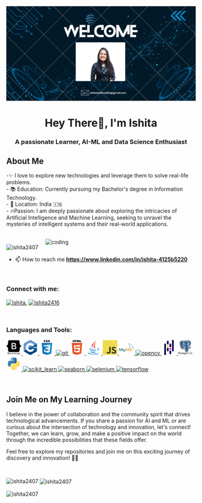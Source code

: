 ![logo](https://github.com/Ishita2407/Ishita2407/blob/main/Banner.png)
<h1 align="center">Hey There👋, I'm Ishita</h1>
<h3 align="center">A passionate Learner, AI-ML and Data Science Enthusiast </h3>

<h2> About Me </h2> 
<p> -✨ I love to explore new technologies and leverage them to solve real-life problems. <br>
- 📚 Education: Currently pursuing my Bachelor's degree in Information Technology. <br>
- 📍 Location: India 🇮🇳 <br>
- 🔥Passion: I am deeply passionate about exploring the intricacies of Artificial Intelligence and Machine Learning, seeking to unravel the mysteries of intelligent systems and their real-world applications. </p>
<br>
<img align ="right" alt = "coding" width = "400" src = "https://cdn.dribbble.com/users/1364029/screenshots/16093268/media/68e82a7fb4904614a9066d6b540c14b2.gif">

<p align="left"> <img src="https://komarev.com/ghpvc/?username=ishita2407&label=Profile%20views&color=0e75b6&style=flat" alt="ishita2407" /> </p>

- 📫 How to reach me **https://www.linkedin.com/in/ishita-4125b5220**
<br>
<h3 align="left">Connect with me:</h3>
<p align="left">
<a href="https://linkedin.com/in/ishita." target="blank"><img align="center" src="https://raw.githubusercontent.com/rahuldkjain/github-profile-readme-generator/master/src/images/icons/Social/linked-in-alt.svg" alt="ishita." height="30" width="40" /></a>
<a href="https://www.leetcode.com/ishita2416" target="blank"><img align="center" src="https://raw.githubusercontent.com/rahuldkjain/github-profile-readme-generator/master/src/images/icons/Social/leet-code.svg" alt="ishita2416" height="30" width="40" /></a>
</p>
<br>
<h3 align="left">Languages and Tools:</h3>
<p align="left"> <a href="https://getbootstrap.com" target="_blank" rel="noreferrer"> <img src="https://raw.githubusercontent.com/devicons/devicon/master/icons/bootstrap/bootstrap-plain-wordmark.svg" alt="bootstrap" width="40" height="40"/> </a> <a href="https://www.w3schools.com/cpp/" target="_blank" rel="noreferrer"> <img src="https://raw.githubusercontent.com/devicons/devicon/master/icons/cplusplus/cplusplus-original.svg" alt="cplusplus" width="40" height="40"/> </a> <a href="https://www.w3schools.com/css/" target="_blank" rel="noreferrer"> <img src="https://raw.githubusercontent.com/devicons/devicon/master/icons/css3/css3-original-wordmark.svg" alt="css3" width="40" height="40"/> </a> <a href="https://git-scm.com/" target="_blank" rel="noreferrer"> <img src="https://www.vectorlogo.zone/logos/git-scm/git-scm-icon.svg" alt="git" width="40" height="40"/> </a> <a href="https://www.w3.org/html/" target="_blank" rel="noreferrer"> <img src="https://raw.githubusercontent.com/devicons/devicon/master/icons/html5/html5-original-wordmark.svg" alt="html5" width="40" height="40"/> </a> <a href="https://www.java.com" target="_blank" rel="noreferrer"> <img src="https://raw.githubusercontent.com/devicons/devicon/master/icons/java/java-original.svg" alt="java" width="40" height="40"/> </a> <a href="https://developer.mozilla.org/en-US/docs/Web/JavaScript" target="_blank" rel="noreferrer"> <img src="https://raw.githubusercontent.com/devicons/devicon/master/icons/javascript/javascript-original.svg" alt="javascript" width="40" height="40"/> </a> <a href="https://www.mysql.com/" target="_blank" rel="noreferrer"> <img src="https://raw.githubusercontent.com/devicons/devicon/master/icons/mysql/mysql-original-wordmark.svg" alt="mysql" width="40" height="40"/> </a> <a href="https://opencv.org/" target="_blank" rel="noreferrer"> <img src="https://www.vectorlogo.zone/logos/opencv/opencv-icon.svg" alt="opencv" width="40" height="40"/> </a> <a href="https://pandas.pydata.org/" target="_blank" rel="noreferrer"> <img src="https://raw.githubusercontent.com/devicons/devicon/2ae2a900d2f041da66e950e4d48052658d850630/icons/pandas/pandas-original.svg" alt="pandas" width="40" height="40"/> </a> <a href="https://www.postgresql.org" target="_blank" rel="noreferrer"> <img src="https://raw.githubusercontent.com/devicons/devicon/master/icons/postgresql/postgresql-original-wordmark.svg" alt="postgresql" width="40" height="40"/> </a> <a href="https://www.python.org" target="_blank" rel="noreferrer"> <img src="https://raw.githubusercontent.com/devicons/devicon/master/icons/python/python-original.svg" alt="python" width="40" height="40"/> </a> <a href="https://scikit-learn.org/" target="_blank" rel="noreferrer"> <img src="https://upload.wikimedia.org/wikipedia/commons/0/05/Scikit_learn_logo_small.svg" alt="scikit_learn" width="40" height="40"/> </a> <a href="https://seaborn.pydata.org/" target="_blank" rel="noreferrer"> <img src="https://seaborn.pydata.org/_images/logo-mark-lightbg.svg" alt="seaborn" width="40" height="40"/> </a> <a href="https://www.selenium.dev" target="_blank" rel="noreferrer"> <img src="https://raw.githubusercontent.com/detain/svg-logos/780f25886640cef088af994181646db2f6b1a3f8/svg/selenium-logo.svg" alt="selenium" width="40" height="40"/> </a> <a href="https://www.tensorflow.org" target="_blank" rel="noreferrer"> <img src="https://www.vectorlogo.zone/logos/tensorflow/tensorflow-icon.svg" alt="tensorflow" width="40" height="40"/> </a> </p>
<br>
<h2> Join Me on My Learning Journey </h2>
<p> I believe in the power of collaboration and the community spirit that drives technological advancements. If you share a passion for AI and ML or are curious about the intersection of technology and innovation, let's connect! Together, we can learn, grow, and make a positive impact on the world through the incredible possibilities that these fields offer.

Feel free to explore my repositories and join me on this exciting journey of discovery and innovation! 🚀✨</p>
<br>

<p><img align="left" src="https://github-readme-stats.vercel.app/api/top-langs?username=ishita2407&show_icons=true&locale=en&layout=compact" alt="ishita2407" /></p>

<p>&nbsp;<img align="center" src="https://github-readme-stats.vercel.app/api?username=ishita2407&show_icons=true&locale=en" alt="ishita2407" /></p>

<p><img align="center" src="https://github-readme-streak-stats.herokuapp.com/?user=ishita2407&" alt="ishita2407" /></p>

